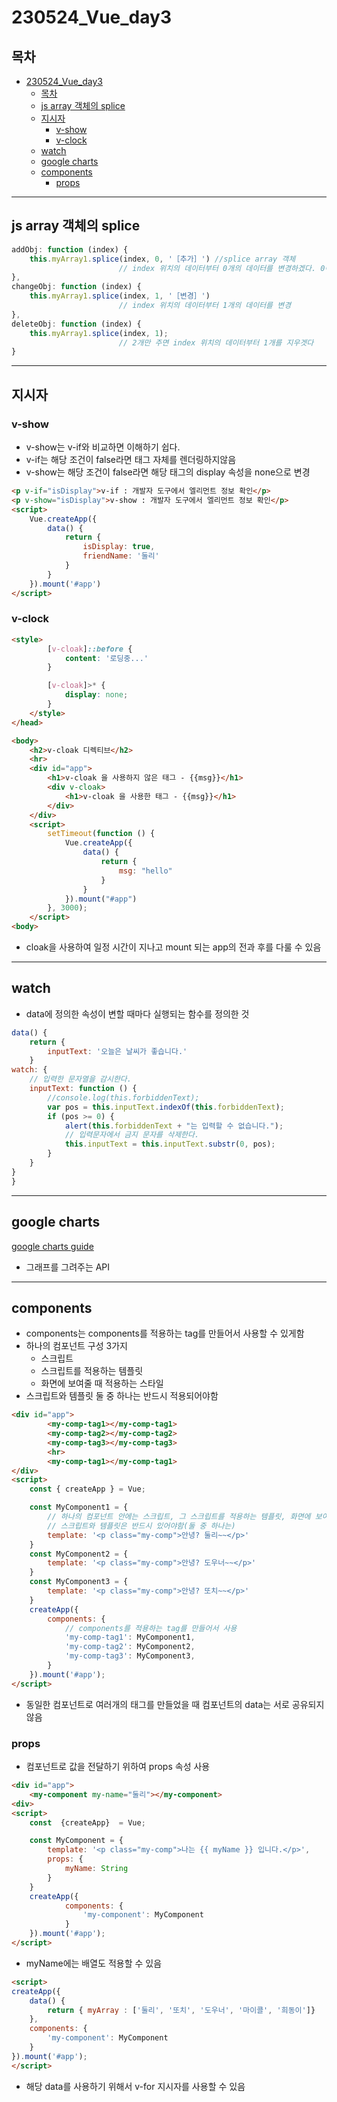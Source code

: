 # 230524_Vue_day3
## 목차
<!-- TOC -->

- [230524\_Vue\_day3](#230524_vue_day3)
  - [목차](#목차)
  - [js array 객체의 splice](#js-array-객체의-splice)
  - [지시자](#지시자)
    - [v-show](#v-show)
    - [v-clock](#v-clock)
  - [watch](#watch)
  - [google charts](#google-charts)
  - [components](#components)
    - [props](#props)

<!-- /TOC -->
---
## js array 객체의 splice
```js
addObj: function (index) {
    this.myArray1.splice(index, 0, '［추가］') //splice array 객체
                        // index 위치의 데이터부터 0개의 데이터를 변경하겠다. 0이니 그냥 추가
},
changeObj: function (index) {
    this.myArray1.splice(index, 1, '［변경］')
                        // index 위치의 데이터부터 1개의 데이터를 변경
},
deleteObj: function (index) {
    this.myArray1.splice(index, 1);
                        // 2개만 주면 index 위치의 데이터부터 1개를 지우겟다
}
```
---
## 지시자
### v-show
- v-show는 v-if와 비교하면 이해하기 쉽다.
- v-if는 해당 조건이 false라면 태그 자체를 렌더링하지않음
- v-show는 해당 조건이 false라면 해당 태그의 display 속성을 none으로 변경
```html
<p v-if="isDisplay">v-if : 개발자 도구에서 엘리먼트 정보 확인</p>
<p v-show="isDisplay">v-show : 개발자 도구에서 엘리먼트 정보 확인</p>
<script>
    Vue.createApp({
        data() {
            return {
                isDisplay: true,
                friendName: '둘리'
            }
        }
    }).mount('#app')
</script>
```
### v-clock
```html
<style>
        [v-cloak]::before {
            content: '로딩중...'
        }

        [v-cloak]>* {
            display: none;
        }
    </style>
</head>

<body>
    <h2>v-cloak 디렉티브</h2>
    <hr>
    <div id="app">
        <h1>v-cloak 을 사용하지 않은 태그 - {{msg}}</h1>
        <div v-cloak>
            <h1>v-cloak 을 사용한 태그 - {{msg}}</h1>
        </div>
    </div>
    <script>
        setTimeout(function () {
            Vue.createApp({
                data() {
                    return {
                        msg: "hello"
                    }
                }
            }).mount("#app")
        }, 3000);
    </script>
<body>
```
- cloak을 사용하여 일정 시간이 지나고 mount 되는 app의 전과 후를 다룰 수 있음
---
## watch
- data에 정의한 속성이 변할 때마다 실행되는 함수를 정의한 것
```js
data() {
    return {
        inputText: '오늘은 날씨가 좋습니다.'
    }
watch: {
    // 입력한 문자열을 감시한다.
    inputText: function () {
        //console.log(this.forbiddenText);
        var pos = this.inputText.indexOf(this.forbiddenText);
        if (pos >= 0) {
            alert(this.forbiddenText + "는 입력할 수 없습니다.");
            // 입력문자에서 금지 문자를 삭제한다.
            this.inputText = this.inputText.substr(0, pos);
        }
    }
}
}
```
---
## google charts
[google charts guide](https://developers.google.com/chart/interactive/docs)
- 그래프를 그려주는 API
---
## components
- components는 components를 적용하는 tag를 만들어서 사용할 수 있게함
- 하나의 컴포넌트 구성 3가지
  - 스크립트
  - 스크립트를 적용하는 템플릿
  - 화면에 보여줄 때 적용하는 스타일
- 스크립트와 템플릿 둘 중 하나는 반드시 적용되어야함
```html
<div id="app">
		<my-comp-tag1></my-comp-tag1>
		<my-comp-tag2></my-comp-tag2>
		<my-comp-tag3></my-comp-tag3>
		<hr>
		<my-comp-tag1></my-comp-tag1>
</div>
<script>
    const { createApp } = Vue;

    const MyComponent1 = {
        // 하나의 컴포넌트 안에는 스크립트, 그 스크립트를 적용하는 템플릿, 화면에 보여줄 때 적용하는 스타일 3가지만 갖춰야함
        // 스크립트와 템플릿은 반드시 있어야함(둘 중 하나는)
        template: '<p class="my-comp">안녕? 둘리~~</p>'
    }
    const MyComponent2 = {
        template: '<p class="my-comp">안녕? 도우너~~</p>'
    }
    const MyComponent3 = {
        template: '<p class="my-comp">안녕? 또치~~</p>'
    }
    createApp({
        components: {
            // components를 적용하는 tag를 만들어서 사용
            'my-comp-tag1': MyComponent1,
            'my-comp-tag2': MyComponent2,
            'my-comp-tag3': MyComponent3,
        }
    }).mount('#app');
</script>
```
- 동일한 컴포넌트로 여러개의 태그를 만들었을 때 컴포넌트의 data는 서로 공유되지않음
### props
- 컴포넌트로 값을 전달하기 위하여 props 속성 사용
```html
<div id="app">
    <my-component my-name="둘리"></my-component>
<div>
<script>
    const  {createApp}  = Vue;

    const MyComponent = {
        template: '<p class="my-comp">나는 {{ myName }} 입니다.</p>',
        props: {
            myName: String
        }
    }
    createApp({
            components: {
                'my-component': MyComponent
            }
    }).mount('#app');
</script>
```
- myName에는 배열도 적용할 수 있음
```html
<script>
createApp({
    data() {
        return { myArray : ['둘리', '또치', '도우너', '마이콜', '희동이']}
    },
    components: {
        'my-component': MyComponent
    }
}).mount('#app');
</script>
```
- 해당 data를 사용하기 위해서 v-for 지시자를 사용할 수 있음
